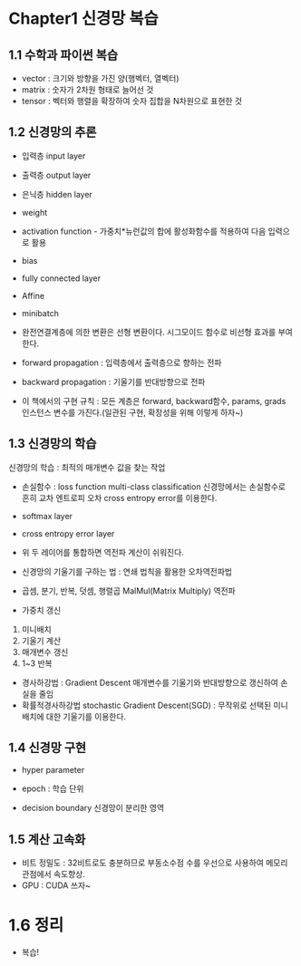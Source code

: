 # Chapter1 신경망 복습

## 1.1 수학과 파이썬 복습
- vector : 크기와 방향을 가진 양(행벡터, 열벡터)
- matrix : 숫자가 2차원 형태로 늘어선 것
- tensor : 벡터와 행렬을 확장하여 숫자 집합을 N차원으로 표현한 것

## 1.2 신경망의 추론
- 입력층 input layer
- 출력층 output layer
- 은닉층 hidden layer
- weight
- activation function - 가중치*뉴런값의 합에 활성화함수를 적용하여 다음 입력으로 활용
- bias
- fully connected layer
- Affine
- minibatch

- 완전연결계층에 의한 변환은 선형 변환이다. 시그모이드 함수로 비선형 효과를 부여한다.

- forward propagation : 입력층에서 출력층으로 향하는 전파
- backward propagation : 기울기를 반대방향으로 전파

* 이 책에서의 구현 규칙 : 모든 계층은 forward, backward함수, params, grads 인스턴스 변수를 가진다.(일관된 구현, 확장성을 위해 이렇게 하자~)

## 1.3 신경망의 학습
신경망의 학습 : 최적의 매개변수 값을 찾는 작업

- 손실함수 : loss function
multi-class classification 신경망에서는 손실함수로 흔히 교차 엔트로피 오차 cross entropy error를 이용한다.

- softmax layer
- cross entropy error layer
- 위 두 레이어를 통합하면 역전파 계산이 쉬워진다.

- 신경망의 기울기를 구하는 법 : 연쇄 법칙을 활용한 오차역전파법
- 곱셈, 분기, 반복, 덧셈, 행렬곱 MalMul(Matrix Multiply) 역전파

- 가중치 갱신
1. 미니배치
2. 기울기 계산
3. 매개변수 갱신
4. 1~3 반복

- 경사하강법 : Gradient Descent 매개변수를 기울기와 반대방향으로 갱신하여 손실을 줄임
- 확률적경사하강법 stochastic Gradient Descent(SGD) : 무작위로 선택된 미니배치에 대한 기울기를 이용한다.

## 1.4 신경망 구현

- hyper parameter
- epoch : 학습 단위

- decision boundary 신경망이 분리한 영역

## 1.5 계산 고속화
- 비트 정밀도 : 32비트로도 충분하므로 부동소수점 수를 우선으로 사용하여 메모리 관점에서 속도향상.
- GPU : CUDA 쓰자~

# 1.6 정리
- 복습!
